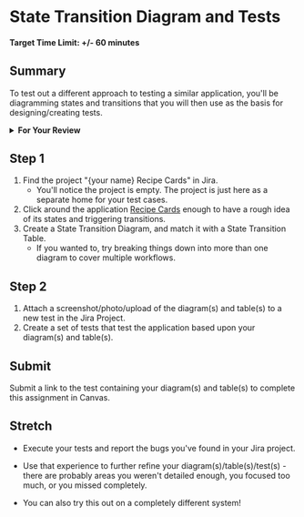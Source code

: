 # State Transition Diagram and Tests

#### Target Time Limit: +/- 60 minutes

## Summary

To test out a different approach to testing a similar application, you'll be
diagramming states and transitions that you will then use as the basis for
designing/creating tests.

<details  markdown="1"> <summary> <strong> For Your Review </strong> </summary>

If you're feeling uncertain on where to start in this project, look over the
following:

- Skills Practice:
  - <a target="\_blank" href="https://devmountain.github.io/qa_student_assignments/units/unit_1_fundamentals/1.04/sp1.04.1.html">Use
    the Right Criteria</a>
  - <a target="\_blank" href="https://devmountain.github.io/qa_student_assignments/units/unit_1_fundamentals/1.04/sp1.04.2.html">Streamline
    Down to Regression Testing</a>
  - <a target="\_blank" href="https://devmountain.github.io/qa_student_assignments/units/unit_1_fundamentals/1.04/sp1.04.3.html">Leverage
    State Transition Testing</a>

</details>

## Step 1

1. Find the project "{your name} Recipe Cards" in Jira.
   - You'll notice the project is empty. The project is just here as a separate
     home for your test cases.
1. Click around the application
   <a target="\_blank" href="https://devmountain.github.io/qa_recipes/#/">Recipe
   Cards</a> enough to have a rough idea of its states and triggering
   transitions.
1. Create a State Transition Diagram, and match it with a State Transition
   Table.
   - If you wanted to, try breaking things down into more than one diagram to
     cover multiple workflows.

## Step 2

1. Attach a screenshot/photo/upload of the diagram(s) and table(s) to a new test
   in the Jira Project.
1. Create a set of tests that test the application based upon your diagram(s)
   and table(s).

## Submit

Submit a link to the test containing your diagram(s) and table(s) to complete
this assignment in Canvas.

## Stretch

- Execute your tests and report the bugs you've found in your Jira project.
- Use that experience to further refine your diagram(s)/table(s)/test(s) - there
  are probably areas you weren't detailed enough, you focused too much, or you
  missed completely.

- You can also try this out on a completely different system!
